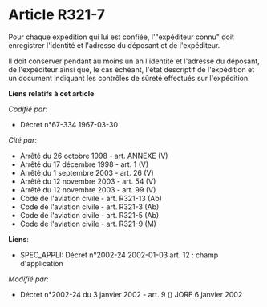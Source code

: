 # Article R321-7

Pour chaque expédition qui lui est confiée, l'"expéditeur connu" doit enregistrer l'identité et l'adresse du déposant et de
l'expéditeur.

Il doit conserver pendant au moins un an l'identité et l'adresse du déposant, de l'expéditeur ainsi que, le cas échéant,
l'état descriptif de l'expédition et un document indiquant les contrôles de sûreté effectués sur l'expédition.

**Liens relatifs à cet article**

_Codifié par_:

  - Décret n°67-334 1967-03-30

_Cité par_:

  - Arrêté du 26 octobre 1998 - art. ANNEXE (V)
  - Arrêté du 17 décembre 1998 - art. 1 (V)
  - Arrêté du 1 septembre 2003 - art. 26 (V)
  - Arrêté du 12 novembre 2003 - art. 54 (V)
  - Arrêté du 12 novembre 2003 - art. 99 (V)
  - Code de l'aviation civile - art. R321-13 (Ab)
  - Code de l'aviation civile - art. R321-3 (Ab)
  - Code de l'aviation civile - art. R321-5 (Ab)
  - Code de l'aviation civile - art. R321-9 (M)

**Liens**:

  - SPEC_APPLI: Décret n°2002-24 2002-01-03 art. 12 : champ d'application

_Modifié par_:

  - Décret n°2002-24 du 3 janvier 2002 - art. 9 () JORF 6 janvier 2002
